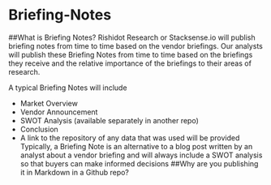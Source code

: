 # Briefing-Notes
##What is Briefing Notes?
Rishidot Research or Stacksense.io will publish briefing notes from time to time based on the vendor briefings. Our analysts will publish these Briefing Notes from time to time based on the briefings they receive and the relative importance of the briefings to their areas of research.

A typical Briefing Notes will include
* Market Overview
* Vendor Announcement
* SWOT Analysis (available separately in another repo)
* Conclusion
* A link to the repository of any data that was used will be provided
Typically, a Briefing Note is an alternative to a blog post written by an analyst about a vendor briefing and will always include a SWOT analysis so that buyers can make informed decisions
##Why are you publishing it in Markdown in a Github repo?
